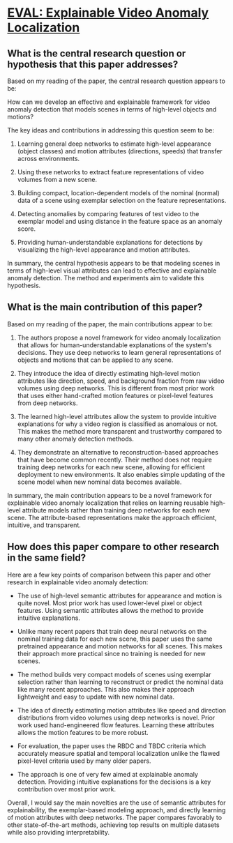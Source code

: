 # [EVAL: Explainable Video Anomaly Localization](https://arxiv.org/abs/2212.07900)

## What is the central research question or hypothesis that this paper addresses?

 Based on my reading of the paper, the central research question appears to be:

How can we develop an effective and explainable framework for video anomaly detection that models scenes in terms of high-level objects and motions?

The key ideas and contributions in addressing this question seem to be:

1) Learning general deep networks to estimate high-level appearance (object classes) and motion attributes (directions, speeds) that transfer across environments.

2) Using these networks to extract feature representations of video volumes from a new scene. 

3) Building compact, location-dependent models of the nominal (normal) data of a scene using exemplar selection on the feature representations.

4) Detecting anomalies by comparing features of test video to the exemplar model and using distance in the feature space as an anomaly score.

5) Providing human-understandable explanations for detections by visualizing the high-level appearance and motion attributes.

In summary, the central hypothesis appears to be that modeling scenes in terms of high-level visual attributes can lead to effective and explainable anomaly detection. The method and experiments aim to validate this hypothesis.


## What is the main contribution of this paper?

 Based on my reading of the paper, the main contributions appear to be:

1) The authors propose a novel framework for video anomaly localization that allows for human-understandable explanations of the system's decisions. They use deep networks to learn general representations of objects and motions that can be applied to any scene. 

2) They introduce the idea of directly estimating high-level motion attributes like direction, speed, and background fraction from raw video volumes using deep networks. This is different from most prior work that uses either hand-crafted motion features or pixel-level features from deep networks.

3) The learned high-level attributes allow the system to provide intuitive explanations for why a video region is classified as anomalous or not. This makes the method more transparent and trustworthy compared to many other anomaly detection methods.

4) They demonstrate an alternative to reconstruction-based approaches that have become common recently. Their method does not require training deep networks for each new scene, allowing for efficient deployment to new environments. It also enables simple updating of the scene model when new nominal data becomes available.

In summary, the main contribution appears to be a novel framework for explainable video anomaly localization that relies on learning reusable high-level attribute models rather than training deep networks for each new scene. The attribute-based representations make the approach efficient, intuitive, and transparent.


## How does this paper compare to other research in the same field?

 Here are a few key points of comparison between this paper and other research in explainable video anomaly detection:

- The use of high-level semantic attributes for appearance and motion is quite novel. Most prior work has used lower-level pixel or object features. Using semantic attributes allows the method to provide intuitive explanations.

- Unlike many recent papers that train deep neural networks on the nominal training data for each new scene, this paper uses the same pretrained appearance and motion networks for all scenes. This makes their approach more practical since no training is needed for new scenes.

- The method builds very compact models of scenes using exemplar selection rather than learning to reconstruct or predict the nominal data like many recent approaches. This also makes their approach lightweight and easy to update with new nominal data.

- The idea of directly estimating motion attributes like speed and direction distributions from video volumes using deep networks is novel. Prior work used hand-engineered flow features. Learning these attributes allows the motion features to be more robust.

- For evaluation, the paper uses the RBDC and TBDC criteria which accurately measure spatial and temporal localization unlike the flawed pixel-level criteria used by many older papers.

- The approach is one of very few aimed at explainable anomaly detection. Providing intuitive explanations for the decisions is a key contribution over most prior work.

Overall, I would say the main novelties are the use of semantic attributes for explainability, the exemplar-based modeling approach, and directly learning of motion attributes with deep networks. The paper compares favorably to other state-of-the-art methods, achieving top results on multiple datasets while also providing interpretability.
